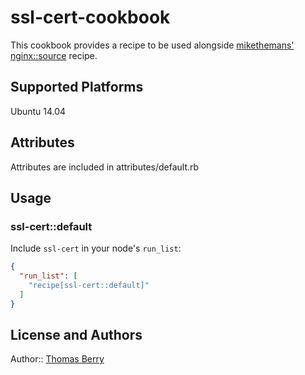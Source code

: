 # ssl-cert-cookbook

This cookbook provides a recipe to be used alongside [mikethemans'](https://github.com/miketheman) [nginx::source](https://github.com/miketheman/nginx/blob/master/recipes/source.rb) recipe.

## Supported Platforms

Ubuntu 14.04

## Attributes

Attributes are included in attributes/default.rb

## Usage

### ssl-cert::default

Include `ssl-cert` in your node's `run_list`:

```json
{
  "run_list": [
    "recipe[ssl-cert::default]"
  ]
}
```

## License and Authors

Author:: [Thomas Berry](mailto:thom.berry@gmail.com)
